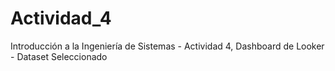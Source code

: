# Actividad_4
Introducción a la Ingeniería de Sistemas - Actividad 4, Dashboard de Looker - Dataset Seleccionado
